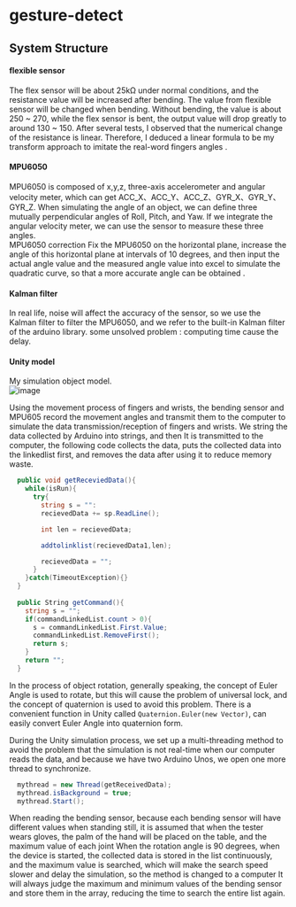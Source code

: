 # gesture-detect

## System Structure
#### flexible sensor
The flex sensor will be about 25kΩ under normal conditions, and the resistance value will be increased after bending. The value from flexible sensor will be changed when bending. Without bending, the value is about 250 ~ 270, while the flex sensor is bent, the output value will drop greatly to around 130 ~ 150. After several tests, I observed that the numerical change of the resistance is linear. Therefore, I deduced a linear formula to be my transform approach to imitate the real-word fingers angles . 

#### MPU6050 
MPU6050 is composed of x,y,z, three-axis accelerometer and angular velocity meter, which can get ACC_X、ACC_Y、ACC_Z、GYR_X、GYR_Y、GYR_Z. When simulating the angle of an object, we can define three mutually perpendicular angles of Roll, Pitch, and Yaw. If we integrate the angular velocity meter, we can use the sensor to measure these three angles.   
MPU6050 correction
Fix the MPU6050 on the horizontal plane, increase the angle of this horizontal plane at intervals of 10 degrees, and then input the actual angle value and the measured angle value into excel to simulate the quadratic curve, so that a more accurate angle can be obtained .

#### Kalman filter
In real life, noise will affect the accuracy of the sensor, so we use the Kalman filter to filter the MPU6050, and we refer to the built-in Kalman filter of the arduino library.
some unsolved problem : computing time cause the delay.
#### Unity model
My simulation object model.  
![image](https://user-images.githubusercontent.com/63724884/218973160-b98e7b59-00f7-4b05-9713-4290fe89e0b7.png)

Using the movement process of fingers and wrists, the bending sensor and MPU605 record the movement angles and transmit them to the computer to simulate the data transmission/reception of fingers and wrists. We string the data collected by Arduino into strings, and then It is transmitted to the computer, the following code collects the data, puts the collected data into the linkedlist first, and removes the data after using it to reduce memory waste.  

```C#
  public void getReceviedData(){
    while(isRun){
      try{
        string s = "":
        recievedData += sp.ReadLine();

        int len = recievedData;

        addtolinklist(recievedData1,len);

        recievedData = "";
      }
    }catch(TimeoutException){}
  }
  
  public String getCommand(){
    string s = "";
    if(commandLinkedList.count > 0){
      s = commandLinkedList.First.Value;
      commandLinkedList.RemoveFirst();
      return s;
    }
    return "";
  }
```
In the process of object rotation, generally speaking, the concept of Euler Angle is used to rotate, but this will cause the problem of universal lock, and the concept of quaternion is used to avoid this problem. There is a convenient function in Unity called `Quaternion.Euler(new Vector)`, can easily convert Euler Angle into quaternion form.

During the Unity simulation process, we set up a multi-threading method to avoid the problem that the simulation is not real-time when our computer reads the data, and because we have two Arduino Unos, we open one more thread to synchronize.
```C#
  mythread = new Thread(getReceivedData);
  mythread.isBackground = true;
  mythread.Start();
```
When reading the bending sensor, because each bending sensor will have different values when standing still, it is assumed that when the tester wears gloves, the palm of the hand will be placed on the table, and the maximum value of each joint When the rotation angle is 90 degrees, when the device is started, the collected data is stored in the list continuously, and the maximum value is searched, which will make the search speed slower and delay the simulation, so the method is changed to a computer It will always judge the maximum and minimum values of the bending sensor and store them in the array, reducing the time to search the entire list again.
